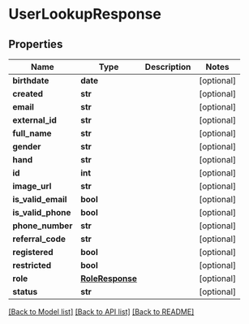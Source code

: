 # UserLookupResponse

## Properties
Name | Type | Description | Notes
------------ | ------------- | ------------- | -------------
**birthdate** | **date** |  | [optional] 
**created** | **str** |  | [optional] 
**email** | **str** |  | [optional] 
**external_id** | **str** |  | [optional] 
**full_name** | **str** |  | [optional] 
**gender** | **str** |  | [optional] 
**hand** | **str** |  | [optional] 
**id** | **int** |  | [optional] 
**image_url** | **str** |  | [optional] 
**is_valid_email** | **bool** |  | [optional] 
**is_valid_phone** | **bool** |  | [optional] 
**phone_number** | **str** |  | [optional] 
**referral_code** | **str** |  | [optional] 
**registered** | **bool** |  | [optional] 
**restricted** | **bool** |  | [optional] 
**role** | [**RoleResponse**](RoleResponse.md) |  | [optional] 
**status** | **str** |  | [optional] 

[[Back to Model list]](../README.md#documentation-for-models) [[Back to API list]](../README.md#documentation-for-api-endpoints) [[Back to README]](../README.md)

